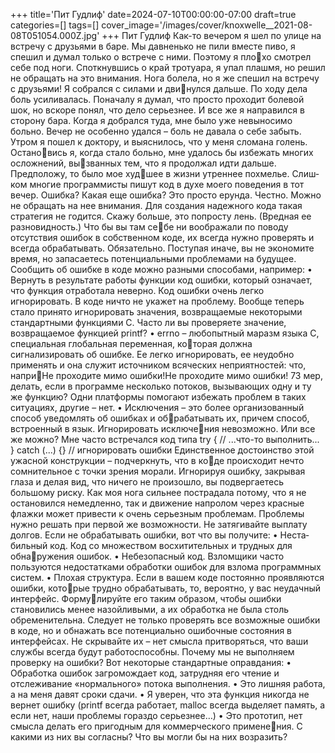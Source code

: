 +++
title='Пит Гудлиф'
date=2024-07-10T00:00:00-07:00
draft=true
categories=[]
tags=[]
cover_image='/images/cover/knoxwelle__2021-08-08T051054.000Z.jpg'
+++
Пит Гудлиф
Как-то вечером я шел по улице на встречу с друзьями в баре. Мы давненько не
пили вместе пиво, я спешил и думал только о встрече с ними. Поэтому я плохо смотрел себе под ноги. Споткнувшись о край тротуара, я упал плашмя, но
решил не обращать на это внимания.
Нога болела, но я же спешил на встречу с друзьями! Я собрался с силами и двинулся дальше. По ходу дела боль усиливалась. Поначалу я думал, что просто
проходит болевой шок, но вскоре понял, что дело серьезнее.
И все же я направился в сторону бара. Когда я добрался туда, мне было уже
невыносимо больно. Вечер не особенно удался – боль не давала о себе забыть.
Утром я пошел к доктору, и выяснилось, что у меня сломана голень. Остановись я, когда стало больно, мне удалось бы избежать многих осложнений, вызванных тем, что я продолжал идти дальше. Предположу, то было мое худшее в жизни утреннее похмелье.
Слиш­ком мно­гие про­грам­ми­сты пишут код в духе моего поведения в тот вечер.
Ошибка? Какая еще ошибка? Это просто ерунда. Честно. Можно не обращать
на нее внимания. Для создания надежного кода такая стратегия не годится. 
Скажу больше, это попросту лень. (Вредная ее разновидность.) Что бы вы там себе ни воображали по поводу отсутствия ошибок в собственном коде, их всегда 
нужно проверять и всегда обрабатывать. Обязательно. Поступая иначе, вы не 
экономите время, но запасаетесь потенциальными проблемами на будущее.
Сообщить об ошибке в коде можно разными способами, например:
• Вернуть в результате работы функции код ошиб­ки, который означает, что 
функция отработала неверно. Код ошибки очень легко игнорировать. В коде 
ничто не укажет на проблему. Вообще теперь стало принято игнорировать 
значения, возвращаемые некоторыми стандартными функциями C. Часто ли 
вы проверяете значение, возвращаемое функцией printf?
• errno – любопытный маразм языка C, специальная глобальная переменная, которая должна сигнализировать об ошибке. Ее легко игнорировать, ее неудобно 
применять и она служит источником всяческих неприятностей: что, наприНе проходите мимо ошибки!Не проходите мимо ошибки! 73
мер, делать, если в программе несколько потоков, вызывающих одну и ту же 
функцию? Одни платформы помогают избежать проблем в таких ситуациях, 
другие – нет.
• Ис­клю­че­ния – это более организованный способ уведомлять об ошибках и обрабатывать их, причем способ, встроенный в язык. Игнорировать исключения невозможно. Или все же можно? Мне часто встречался код типа
try {
 // ...что-то выполнить...
}
catch (...) {} // игнорировать ошибки
Единственное достоинство этой ужасной конструкции – подчеркнуть, что в коде происходит нечто сомнительное с точки зрения морали. 
Игнорируя ошибку, закрывая глаза и делая вид, что ничего не произошло, вы 
подвергаетесь большому риску. Как моя нога сильнее пострадала потому, что 
я не остановился немедленно, так и движение напролом через красные флажки 
может привести к очень серьезным проблемам. Проблемы нужно решать при 
первой же возможности. Не затягивайте выплату долгов.
Если не обрабатывать ошибки, вот что вы получите:
• Не­ста­биль­ный код. Код со множеством восхитительных и трудных для обнаружения ошибок.
• Не­без­опас­ный код. Взломщики часто пользуются недостатками обработки 
ошибок для взлома программных систем.
• Пло­хая струк­ту­ра. Если в вашем коде постоянно проявляются ошибки, которые трудно обрабатывать, то, вероятно, у вас неудачный интерфейс. Формулируйте его таким образом, чтобы ошибки становились менее назойливыми, 
а их обработка не была столь обременительна.
Следует не только проверять все возможные ошибки в коде, но и обнажать все 
потенциально ошибочные состояния в интерфейсах. Не скрывайте их – нет 
смысла притворяться, что ваши службы всегда будут работоспособны.
Почему мы не выполняем проверку на ошибки? Вот некоторые стандартные 
оправдания: 
• Обработка ошибок загромождает код, затрудняя его чтение и отслеживание 
«нормального» потока выполнения.
• Это лишняя работа, а на меня давят сроки сдачи.
• Я уверен, что эта функция никогда не вернет ошибку (printf всегда работает, 
malloc всегда выделяет память, а если нет, наши проблемы гораздо серьезнее…)
• Это прототип, нет смысла делать его пригодным для коммерческого применения.
С какими из них вы согласны? Что вы могли бы на них возразить?